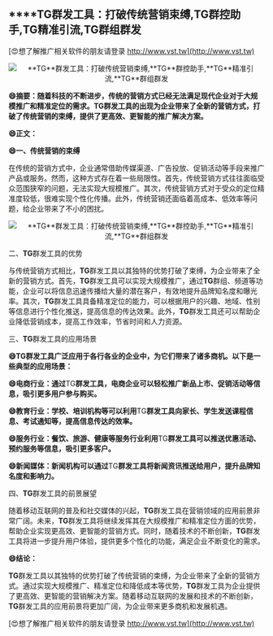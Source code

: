 ## ****TG**群发工具：打破传统营销束缚,**TG**群控助手,**TG**精准引流,**TG**群组群发**

[😍想了解推广相关软件的朋友请登录 http://www.vst.tw](http://www.vst.tw)

 <center><img src="https://vst.tw/MP4/tuiguang/png/2.png" alt="**TG**群发工具：打破传统营销束缚,**TG**群控助手,**TG**精准引流,**TG**群组群发"></center>

**😄摘要：随着科技的不断进步，传统的营销方式已经无法满足现代企业对于大规模推广和精准定位的需求。**TG**群发工具的出现为企业带来了全新的营销方式，打破了传统营销的束缚，提供了更高效、更智能的推广解决方案。**

**😄正文：**

**😄一、传统营销的束缚**

在传统的营销方式中，企业通常借助传媒渠道、广告投放、促销活动等手段来推广产品或服务。然而，这种方式存在着一些局限性。首先，传统营销方式往往面临受众范围狭窄的问题，无法实现大规模推广。其次，传统营销方式对于受众的定位精准度较低，很难实现个性化传播。此外，传统营销还面临着高成本、低效率等问题，给企业带来了不小的困扰。

 <center><img src="https://vst.tw/MP4/tuiguang/png/2.png" alt="**TG**群发工具：打破传统营销束缚,**TG**群控助手,**TG**精准引流,**TG**群组群发"></center>

二、**TG**群发工具的优势

与传统营销方式相比，**TG**群发工具以其独特的优势打破了束缚，为企业带来了全新的营销方式。首先，**TG**群发工具可以实现大规模推广，通过**TG**群组、频道等功能，企业可以将信息迅速传播给大量的潜在客户，有效地提升品牌知名度和曝光率。其次，**TG**群发工具具备精准定位的能力，可以根据用户的兴趣、地域、性别等信息进行个性化推送，提高信息的传达效果。此外，**TG**群发工具还可以帮助企业降低营销成本，提高工作效率，节省时间和人力资源。

三、**TG**群发工具的应用场景

**😄**TG**群发工具广泛应用于各行各业的企业中，为它们带来了诸多商机。以下是一些典型的应用场景：**

**😄电商行业：通过**TG**群发工具，电商企业可以轻松推广新品上市、促销活动等信息，吸引更多用户参与购买。**

**😄教育行业：学校、培训机构等可以利用**TG**群发工具向家长、学生发送课程信息、考试通知等，提高信息传达的效率。**

**😄服务行业：餐饮、旅游、健康等服务行业利用**TG**群发工具可以推送优惠活动、预约服务等信息，吸引更多客户。**

**😄新闻媒体：新闻机构可以通过**TG**群发工具将新闻资讯推送给用户，提升品牌知名度和影响力。**

四、**TG**群发工具的前景展望

随着移动互联网的普及和社交媒体的兴起，**TG**群发工具在营销领域的应用前景非常广阔。未来，**TG**群发工具将继续发挥其在大规模推广和精准定位方面的优势，帮助企业实现更高效、更智能的营销方式。同时，随着技术的不断创新，**TG**群发工具将进一步提升用户体验，提供更多个性化的功能，满足企业不断变化的需求。

**😄结论：**

**TG**群发工具以其独特的优势打破了传统营销的束缚，为企业带来了全新的营销方式。通过实现大规模推广、精准定位和降低成本等优势，**TG**群发工具为企业提供了更高效、更智能的营销解决方案。随着移动互联网的发展和技术的不断创新，**TG**群发工具的应用前景将更加广阔，为企业带来更多商机和发展机遇。

[😍想了解推广相关软件的朋友请登录 http://www.vst.tw](http://www.vst.tw)



